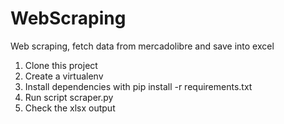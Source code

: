 # WebScraping
 Web scraping, fetch data from mercadolibre and save into excel
 
  1. Clone this project 
  2. Create a virtualenv
  3. Install dependencies with pip install -r requirements.txt
  4. Run script scraper.py
  5. Check the xlsx output